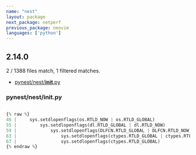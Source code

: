 ```yaml
---
name: "nest"
layout: package
next_package: netperf
previous_package: neovim
languages: ['python']
---
```

## 2.14.0
2 / 1388 files match, 1 filtered matches.

 - [pynest/nest/__init__.py](#pynestnest__init__py)

### pynest/nest/__init__.py

```python

{% raw %}
46 |     sys.setdlopenflags(os.RTLD_NOW | os.RTLD_GLOBAL)
55 |         sys.setdlopenflags(dl.RTLD_GLOBAL | dl.RTLD_NOW)
59 |             sys.setdlopenflags(DLFCN.RTLD_GLOBAL | DLFCN.RTLD_NOW)
63 |                 sys.setdlopenflags(ctypes.RTLD_GLOBAL | ctypes.RTLD_NOW)
67 |                 sys.setdlopenflags(ctypes.RTLD_GLOBAL)
{% endraw %}

```
